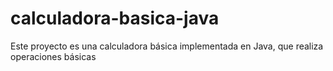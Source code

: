 # calculadora-basica-java
Este proyecto es una calculadora básica implementada en Java, que  realiza operaciones básicas

